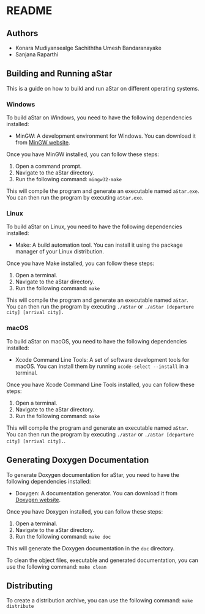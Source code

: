 # README

## Authors

- Konara Mudiyansealge Sachiththa Umesh Bandaranayake
- Sanjana Raparthi


## Building and Running aStar

This is a guide on how to build and run aStar on different operating systems.

### Windows

To build aStar on Windows, you need to have the following dependencies installed:
- MinGW: A development environment for Windows. You can download it from [MinGW website](http://www.mingw.org/).

Once you have MinGW installed, you can follow these steps:

1. Open a command prompt.
2. Navigate to the aStar directory.
3. Run the following command: `mingw32-make`

This will compile the program and generate an executable named `aStar.exe`. You can then run the program by executing `aStar.exe`.

### Linux

To build aStar on Linux, you need to have the following dependencies installed:
- Make: A build automation tool. You can install it using the package manager of your Linux distribution.

Once you have Make installed, you can follow these steps:

1. Open a terminal.
2. Navigate to the aStar directory.
3. Run the following command: `make`

This will compile the program and generate an executable named `aStar`. You can then run the program by executing `./aStar` or `./aStar [departure city] [arrival city].`

### macOS

To build aStar on macOS, you need to have the following dependencies installed:
- Xcode Command Line Tools: A set of software development tools for macOS. You can install them by running `xcode-select --install` in a terminal.

Once you have Xcode Command Line Tools installed, you can follow these steps:

1. Open a terminal.
2. Navigate to the aStar directory.
3. Run the following command: `make`

This will compile the program and generate an executable named `aStar`. You can then run the program by executing `./aStar` or `./aStar [departure city] [arrival city].`.

## Generating Doxygen Documentation

To generate Doxygen documentation for aStar, you need to have the following dependencies installed:
- Doxygen: A documentation generator. You can download it from [Doxygen website](http://www.doxygen.nl/).

Once you have Doxygen installed, you can follow these steps:

1. Open a terminal.
2. Navigate to the aStar directory.
3. Run the following command: `make doc`

This will generate the Doxygen documentation in the `doc` directory.


To clean the object files, executable and generated documentation, you can use the following command:
`make clean`


## Distributing

To create a distribution archive, you can use the following command:
`make distribute`
